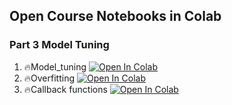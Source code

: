 ## Open Course Notebooks in Colab

### Part 3 Model Tuning
1. 🔥Model_tuning [![Open In Colab](https://colab.research.google.com/assets/colab-badge.svg)](https://colab.research.google.com/github/TA-aiacademy/course_3.0/blob/DL/04_DL/part3/1_Model_tuning.ipynb)
2. 🔥Overfitting [![Open In Colab](https://colab.research.google.com/assets/colab-badge.svg)](https://colab.research.google.com/github/TA-aiacademy/course_3.0/blob/DL/04_DL/part3/2_Overfitting.ipynb)
3. 🔥Callback functions [![Open In Colab](https://colab.research.google.com/assets/colab-badge.svg)](https://colab.research.google.com/github/TA-aiacademy/course_3.0/blob/DL/04_DL/part3/3_Callback_functions.ipynb)